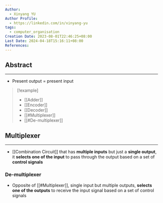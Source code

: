```yaml
---
Author:
  - Xinyang YU
Author Profile:
  - https://linkedin.com/in/xinyang-yu
tags:
  - computer_organisation
Creation Date: 2023-08-01T22:46:25+08:00
Last Date: 2024-04-18T15:16:11+08:00
References: 
---
```


## Abstract
---
- Present output = present input


>[!example]
>- [[Adder]]
>- [[Encoder]]
>- [[Decoder]]
>- [[#Multiplexer]]
>- [[#De-multiplexer]]

## Multiplexer
---
- [[Combination Circuit]] that has **multiple inputs** but just a **single output**, it **selects one of the input** to pass through the output based on a set of **control signals** 

### De-multiplexer
- Opposite of [[#Multiplexer]], single input but multiple outputs, **selects one of the outputs** to receive the input signal based on a set of control signals